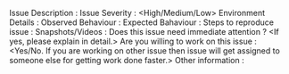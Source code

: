 Issue Description : <Add brief description about issue or feature you want to add.>
Issue Severity : <High/Medium/Low>
Environment Details : <Add details about environment where this issue is found.>
Observed Behaviour : <Add details about your observation related to this issue.>
Expected Bahaviour : <Add what would like to see once this is issue is fixed.>
Steps to reproduce issue : <Provide detailed steps to reproduce the issue.>
Snapshots/Videos : <Add snapshots or videos wherever possible.>
Does this issue need immediate attention ? <If yes, please explain in detail.>
Are you willing to work on this issue : <Yes/No. If you are working on other issue then issue will get assigned to someone else for getting work done faster.>
Other information : <Add extra information about this PR here>